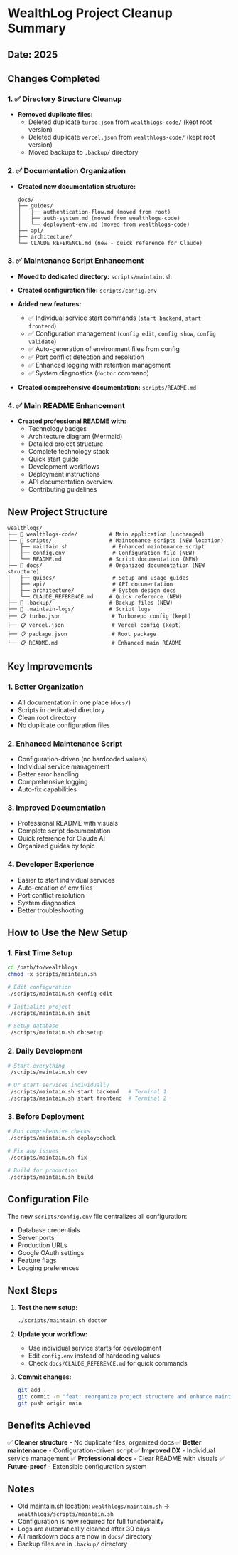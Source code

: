 # WealthLog Project Cleanup Summary

## Date: 2025

## Changes Completed

### 1. ✅ Directory Structure Cleanup
- **Removed duplicate files:**
  - Deleted duplicate `turbo.json` from `wealthlogs-code/` (kept root version)
  - Deleted duplicate `vercel.json` from `wealthlogs-code/` (kept root version)
  - Moved backups to `.backup/` directory

### 2. ✅ Documentation Organization
- **Created new documentation structure:**
  ```
  docs/
  ├── guides/
  │   ├── authentication-flow.md (moved from root)
  │   ├── auth-system.md (moved from wealthlogs-code)
  │   └── deployment-env.md (moved from wealthlogs-code)
  ├── api/
  ├── architecture/
  └── CLAUDE_REFERENCE.md (new - quick reference for Claude)
  ```

### 3. ✅ Maintenance Script Enhancement
- **Moved to dedicated directory:** `scripts/maintain.sh`
- **Created configuration file:** `scripts/config.env`
- **Added new features:**
  - ✅ Individual service start commands (`start backend`, `start frontend`)
  - ✅ Configuration management (`config edit`, `config show`, `config validate`)
  - ✅ Auto-generation of environment files from config
  - ✅ Port conflict detection and resolution
  - ✅ Enhanced logging with retention management
  - ✅ System diagnostics (`doctor` command)
  
- **Created comprehensive documentation:** `scripts/README.md`

### 4. ✅ Main README Enhancement
- **Created professional README with:**
  - Technology badges
  - Architecture diagram (Mermaid)
  - Detailed project structure
  - Complete technology stack
  - Quick start guide
  - Development workflows
  - Deployment instructions
  - API documentation overview
  - Contributing guidelines

## New Project Structure

```
wealthlogs/
├── 📁 wealthlogs-code/          # Main application (unchanged)
├── 📁 scripts/                  # Maintenance scripts (NEW location)
│   ├── maintain.sh              # Enhanced maintenance script
│   ├── config.env               # Configuration file (NEW)
│   └── README.md               # Script documentation (NEW)
├── 📁 docs/                     # Organized documentation (NEW structure)
│   ├── guides/                  # Setup and usage guides
│   ├── api/                     # API documentation
│   ├── architecture/            # System design docs
│   └── CLAUDE_REFERENCE.md     # Quick reference (NEW)
├── 📁 .backup/                  # Backup files (NEW)
├── 📁 .maintain-logs/           # Script logs
├── 📋 turbo.json                # Turborepo config (kept)
├── 📋 vercel.json               # Vercel config (kept)
├── 📋 package.json              # Root package
└── 📋 README.md                 # Enhanced main README

```

## Key Improvements

### 1. **Better Organization**
- All documentation in one place (`docs/`)
- Scripts in dedicated directory
- Clean root directory
- No duplicate configuration files

### 2. **Enhanced Maintenance Script**
- Configuration-driven (no hardcoded values)
- Individual service management
- Better error handling
- Comprehensive logging
- Auto-fix capabilities

### 3. **Improved Documentation**
- Professional README with visuals
- Complete script documentation
- Quick reference for Claude AI
- Organized guides by topic

### 4. **Developer Experience**
- Easier to start individual services
- Auto-creation of env files
- Port conflict resolution
- System diagnostics
- Better troubleshooting

## How to Use the New Setup

### 1. **First Time Setup**
```bash
cd /path/to/wealthlogs
chmod +x scripts/maintain.sh

# Edit configuration
./scripts/maintain.sh config edit

# Initialize project
./scripts/maintain.sh init

# Setup database
./scripts/maintain.sh db:setup
```

### 2. **Daily Development**
```bash
# Start everything
./scripts/maintain.sh dev

# Or start services individually
./scripts/maintain.sh start backend   # Terminal 1
./scripts/maintain.sh start frontend  # Terminal 2
```

### 3. **Before Deployment**
```bash
# Run comprehensive checks
./scripts/maintain.sh deploy:check

# Fix any issues
./scripts/maintain.sh fix

# Build for production
./scripts/maintain.sh build
```

## Configuration File

The new `scripts/config.env` file centralizes all configuration:
- Database credentials
- Server ports
- Production URLs
- Google OAuth settings
- Feature flags
- Logging preferences

## Next Steps

1. **Test the new setup:**
   ```bash
   ./scripts/maintain.sh doctor
   ```

2. **Update your workflow:**
   - Use individual service starts for development
   - Edit `config.env` instead of hardcoding values
   - Check `docs/CLAUDE_REFERENCE.md` for quick commands

3. **Commit changes:**
   ```bash
   git add .
   git commit -m "feat: reorganize project structure and enhance maintenance script"
   git push origin main
   ```

## Benefits Achieved

✅ **Cleaner structure** - No duplicate files, organized docs
✅ **Better maintenance** - Configuration-driven script
✅ **Improved DX** - Individual service management
✅ **Professional docs** - Clear README with visuals
✅ **Future-proof** - Extensible configuration system

## Notes

- Old maintain.sh location: `wealthlogs/maintain.sh` → `wealthlogs/scripts/maintain.sh`
- Configuration is now required for full functionality
- Logs are automatically cleaned after 30 days
- All markdown docs are now in `docs/` directory
- Backup files are in `.backup/` directory
